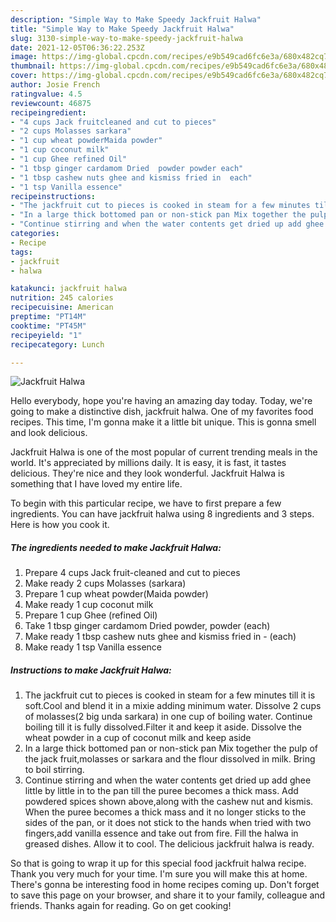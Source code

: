```yaml
---
description: "Simple Way to Make Speedy Jackfruit Halwa"
title: "Simple Way to Make Speedy Jackfruit Halwa"
slug: 3130-simple-way-to-make-speedy-jackfruit-halwa
date: 2021-12-05T06:36:22.253Z
image: https://img-global.cpcdn.com/recipes/e9b549cad6fc6e3a/680x482cq70/jackfruit-halwa-recipe-main-photo.jpg
thumbnail: https://img-global.cpcdn.com/recipes/e9b549cad6fc6e3a/680x482cq70/jackfruit-halwa-recipe-main-photo.jpg
cover: https://img-global.cpcdn.com/recipes/e9b549cad6fc6e3a/680x482cq70/jackfruit-halwa-recipe-main-photo.jpg
author: Josie French
ratingvalue: 4.5
reviewcount: 46875
recipeingredient:
- "4 cups Jack fruitcleaned and cut to pieces"
- "2 cups Molasses sarkara"
- "1 cup wheat powderMaida powder"
- "1 cup coconut milk"
- "1 cup Ghee refined Oil"
- "1 tbsp ginger cardamom Dried  powder powder each"
- "1 tbsp cashew nuts ghee and kismiss fried in  each"
- "1 tsp Vanilla essence"
recipeinstructions:
- "The jackfruit cut to pieces is cooked in steam for a few minutes till it is soft.Cool and blend it in a mixie adding minimum water. Dissolve 2 cups of molasses(2 big unda sarkara) in one cup of boiling water. Continue boiling till it is fully dissolved.Filter it and keep it aside. Dissolve the wheat powder in a cup of coconut milk and keep aside"
- "In a large thick bottomed pan or non-stick pan Mix together the pulp of the jack fruit,molasses or sarkara and the flour dissolved in milk. Bring to boil stirring."
- "Continue stirring and when the water contents get dried up add ghee little by little in to the pan till the puree becomes a thick mass. Add powdered spices shown above,along with the cashew nut and kismis. When the puree becomes a thick mass and it no longer sticks to the sides of the pan, or it does not stick to the hands when tried with two fingers,add vanilla essence and take out from fire. Fill the halwa in greased dishes. Allow it to cool. The delicious jackfruit halwa is ready."
categories:
- Recipe
tags:
- jackfruit
- halwa

katakunci: jackfruit halwa 
nutrition: 245 calories
recipecuisine: American
preptime: "PT14M"
cooktime: "PT45M"
recipeyield: "1"
recipecategory: Lunch

---
```



![Jackfruit Halwa](https://img-global.cpcdn.com/recipes/e9b549cad6fc6e3a/680x482cq70/jackfruit-halwa-recipe-main-photo.jpg)

Hello everybody, hope you're having an amazing day today. Today, we're going to make a distinctive dish, jackfruit halwa. One of my favorites food recipes. This time, I'm gonna make it a little bit unique. This is gonna smell and look delicious.



Jackfruit Halwa is one of the most popular of current trending meals in the world. It's appreciated by millions daily. It is easy, it is fast, it tastes delicious. They're nice and they look wonderful. Jackfruit Halwa is something that I have loved my entire life.


To begin with this particular recipe, we have to first prepare a few ingredients. You can have jackfruit halwa using 8 ingredients and 3 steps. Here is how you cook it.

<!--inarticleads1-->

##### The ingredients needed to make Jackfruit Halwa:

1. Prepare 4 cups Jack fruit-cleaned and cut to pieces
1. Make ready 2 cups Molasses (sarkara)
1. Prepare 1 cup wheat powder(Maida powder)
1. Make ready 1 cup coconut milk
1. Prepare 1 cup Ghee (refined Oil)
1. Take 1 tbsp ginger cardamom Dried  powder, powder (each)
1. Make ready 1 tbsp cashew nuts ghee and kismiss fried in - (each)
1. Make ready 1 tsp Vanilla essence




<!--inarticleads2-->

##### Instructions to make Jackfruit Halwa:

1. The jackfruit cut to pieces is cooked in steam for a few minutes till it is soft.Cool and blend it in a mixie adding minimum water. Dissolve 2 cups of molasses(2 big unda sarkara) in one cup of boiling water. Continue boiling till it is fully dissolved.Filter it and keep it aside. Dissolve the wheat powder in a cup of coconut milk and keep aside
1. In a large thick bottomed pan or non-stick pan Mix together the pulp of the jack fruit,molasses or sarkara and the flour dissolved in milk. Bring to boil stirring.
1. Continue stirring and when the water contents get dried up add ghee little by little in to the pan till the puree becomes a thick mass. Add powdered spices shown above,along with the cashew nut and kismis. When the puree becomes a thick mass and it no longer sticks to the sides of the pan, or it does not stick to the hands when tried with two fingers,add vanilla essence and take out from fire. Fill the halwa in greased dishes. Allow it to cool. The delicious jackfruit halwa is ready.




So that is going to wrap it up for this special food jackfruit halwa recipe. Thank you very much for your time. I'm sure you will make this at home. There's gonna be interesting food in home recipes coming up. Don't forget to save this page on your browser, and share it to your family, colleague and friends. Thanks again for reading. Go on get cooking!
